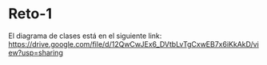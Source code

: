 # Reto-1
El diagrama de clases está en el siguiente link:
https://drive.google.com/file/d/12QwCwJEx6_DVtbLvTgCxwEB7x6iKkAkD/view?usp=sharing
